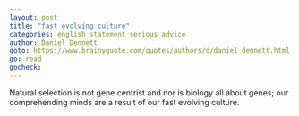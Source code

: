 ```yaml
---
layout: post
title: "fast evolving culture"
categories: english statement serious advice
author: Daniel Dennett
goto: https://www.brainyquote.com/quotes/authors/d/daniel_dennett.html
go: read
gocheck:
---
```

Natural selection is not gene centrist and nor is biology all about genes; our comprehending minds are a result of our fast evolving culture.
